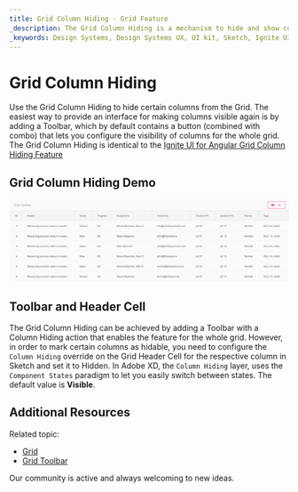 ```yaml
---
title: Grid Column Hiding - Grid Feature
_description: The Grid Column Hiding is a mechanism to hide and show columns of the Grid.
_keywords: Design Systems, Design Systems UX, UI kit, Sketch, Ignite UI for Angular, Sketch to Angular, Sketch to Angular, Angular, Angular Design System, Export code from Sketch, Design Kits for Angular, Sketch HTML, Sketch to HTML, Sketch UI kits
---
```


# Grid Column Hiding

Use the Grid Column Hiding to hide certain columns from the Grid. The easiest way to provide an interface for making columns visible again is by adding a Toolbar, which by default contains a button (combined with combo) that lets you configure the visibility of columns for the whole grid. The Grid Column Hiding is identical to the [Ignite UI for Angular Grid Column Hiding Feature](https://www.infragistics.com/products/ignite-ui-angular/angular/components/grid/column_hiding.html)

## Grid Column Hiding Demo

<img class="responsive-img" src="../images/grid_column_hiding_demo.png" srcset="../images/grid_column_hiding_demo@2x.png 2x" />

## Toolbar and Header Cell

The Grid Column Hiding can be achieved by adding a Toolbar with a Column Hiding action that enables the feature for the whole grid. However, in order to mark certain columns as hidable, you need to configure the `Column Hiding` override on the Grid Header Cell for the respective column in Sketch and set it to Hidden. In Adobe XD, the `Column Hiding` layer, uses the `Component States` paradigm to let you easily switch between states. The default value is **Visible**.

## Additional Resources

Related topic:

- [Grid](grid.md)
- [Grid Toolbar](grid-toolbar.md)
  <div class="divider--half"></div>

Our community is active and always welcoming to new ideas.
